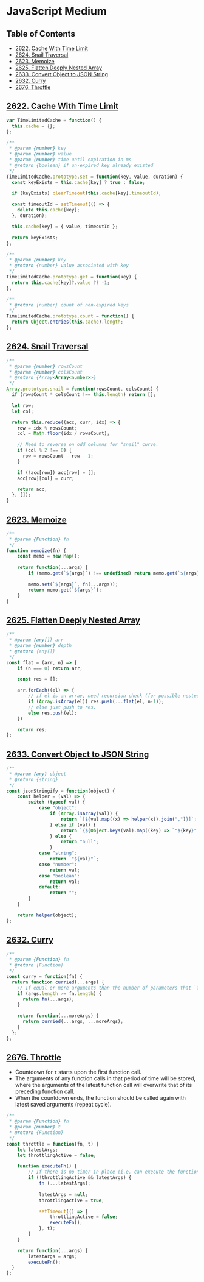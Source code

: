 # JavaScript Medium

## Table of Contents
- [2622. Cache With Time Limit](#2622-cache-with-time-limit)
- [2624. Snail Traversal](#2624-snail-traversal)
- [2623. Memoize](#2623-memoize)
- [2625. Flatten Deeply Nested Array](#2625-flatten-deeply-nested-array)
- [2633. Convert Object to JSON String](#2633-convert-object-to-json-string)
- [2632. Curry](#2632-curry)
- [2676. Throttle](#2676-throttle)

## [2622. Cache With Time Limit](https://leetcode.com/problems/cache-with-time-limit/)
```js
var TimeLimitedCache = function() {
  this.cache = {};
};

/** 
 * @param {number} key
 * @param {number} value
 * @param {number} time until expiration in ms
 * @return {boolean} if un-expired key already existed
 */
TimeLimitedCache.prototype.set = function(key, value, duration) {
  const keyExists = this.cache[key] ? true : false;

  if (keyExists) clearTimeout(this.cache[key].timeoutId);

  const timeoutId = setTimeout(() => {
    delete this.cache[key];
  }, duration);

  this.cache[key] = { value, timeoutId };

  return keyExists;
};

/** 
 * @param {number} key
 * @return {number} value associated with key
 */
TimeLimitedCache.prototype.get = function(key) {
  return this.cache[key]?.value ?? -1;
};

/** 
 * @return {number} count of non-expired keys
 */
TimeLimitedCache.prototype.count = function() {
  return Object.entries(this.cache).length;
};
```

## [2624. Snail Traversal](https://leetcode.com/problems/snail-traversal/)
```js
/**
 * @param {number} rowsCount
 * @param {number} colsCount
 * @return {Array<Array<number>>}
 */
Array.prototype.snail = function(rowsCount, colsCount) {
  if (rowsCount * colsCount !== this.length) return [];

  let row;
  let col;

  return this.reduce((acc, curr, idx) => {
    row = idx % rowsCount;
    col = Math.floor(idx / rowsCount);

    // Need to reverse on odd columns for "snail" curve.
    if (col % 2 !== 0) {
      row = rowsCount - row - 1;
    }

    if (!acc[row]) acc[row] = [];
    acc[row][col] = curr;

    return acc;
  }, []);
}
```

## [2623. Memoize](https://leetcode.com/problems/memoize/)
```js
/**
 * @param {Function} fn
 */
function memoize(fn) {
    const memo = new Map();
    
    return function(...args) {
        if (memo.get(`${args}`) !== undefined) return memo.get(`${args}`);

        memo.set(`${args}`, fn(...args));
        return memo.get(`${args}`);
    }
}
```

## [2625. Flatten Deeply Nested Array](https://leetcode.com/problems/flatten-deeply-nested-array/)
```js
/**
 * @param {any[]} arr
 * @param {number} depth
 * @return {any[]}
 */
const flat = (arr, n) => {
    if (n === 0) return arr;

    const res = [];

    arr.forEach((el) => {
        // if el is an array, need recursion check (for possible nested arrays).
        if (Array.isArray(el)) res.push(...flat(el, n-1));
        // else just push to res.
        else res.push(el);
    })

    return res;
};
```

## [2633. Convert Object to JSON String](https://leetcode.com/problems/convert-object-to-json-string/)
```js
/**
 * @param {any} object
 * @return {string}
 */
const jsonStringify = function(object) {
    const helper = (val) => {
        switch (typeof val) {
            case "object":
                if (Array.isArray(val)) {
                    return `[${val.map((x) => helper(x)).join(",")}]`;
                } else if (val) {
                    return `{${Object.keys(val).map((key) => `"${key}":${helper(val[key])}`).join(",")}}`;
                } else {
                    return "null";
                }
            case "string":
                return `"${val}"`;
            case "number":
                return val;
            case "boolean":
                return val;
            default:
                return "";
        }
    }

    return helper(object);
};
```

## [2632. Curry](https://leetcode.com/problems/curry/)
```js
/**
 * @param {Function} fn
 * @return {Function}
 */
const curry = function(fn) {
  return function curried(...args) {
    // If equal or more arguments than the number of parameters that `fn` expects was given, execute and return the output.
    if (args.length >= fn.length) {
      return fn(...args);
    }

    return function(...moreArgs) {
      return curried(...args, ...moreArgs);
    }
  };
};
```

## [2676. Throttle](https://leetcode.com/problems/throttle/description/)
- Countdown for `t` starts upon the first function call.
- The arguments of any function calls in that period of time will be stored, where the arguments of the latest function call will overwrite that of its preceding function call.
- When the countdown ends, the function should be called again with latest saved arguments (repeat cycle).

```js
/**
 * @param {Function} fn
 * @param {number} t
 * @return {Function}
 */
const throttle = function(fn, t) {
    let latestArgs;
    let throttlingActive = false;

    function executeFn() {
        // If there is no timer in place (i.e. can execute the function right away).
        if (!throttlingActive && latestArgs) {
            fn (...latestArgs);
            
            latestArgs = null;
            throttlingActive = true;

            setTimeout(() => {
                throttlingActive = false;
                executeFn();
            }, t);
        }
    }

    return function(...args) {
        latestArgs = args;
        executeFn();
  }
};
```
